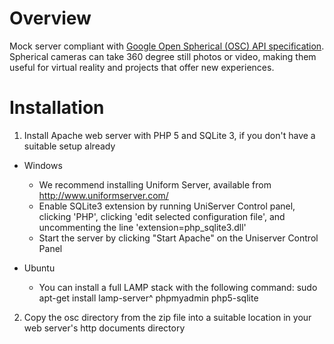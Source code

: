 Overview
========
Mock server compliant with [Google Open Spherical (OSC) API specification](https://developers.google.com/open-spherical-camera/). Spherical cameras can take
360 degree still photos or video, making them useful for virtual reality
and projects that offer new experiences.


Installation
============

1. Install Apache web server with PHP 5 and SQLite 3, if you don't have a
     suitable setup already

  - Windows
    - We recommend installing Uniform Server, available from 
        http://www.uniformserver.com/
    - Enable SQLite3 extension by running UniServer Control panel, clicking
        'PHP', clicking 'edit selected configuration file', and uncommenting the
        line 'extension=php_sqlite3.dll'
    - Start the server by clicking "Start Apache" on the Uniserver Control Panel

  - Ubuntu
    - You can install a full LAMP stack with the following command:
      sudo apt-get install lamp-server^ phpmyadmin php5-sqlite

2. Copy the osc directory from the zip file into a suitable location in your 
     web server's http documents directory



